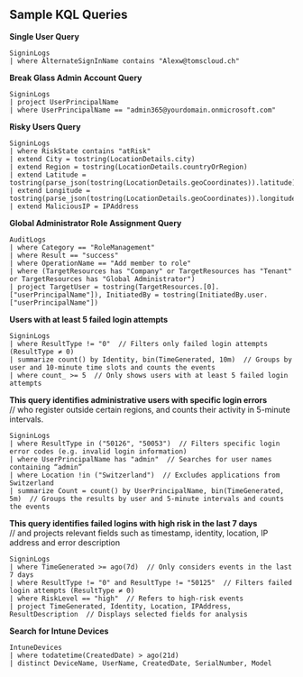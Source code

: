 ## Sample KQL Queries

**Single User Query**  

```
SigninLogs
| where AlternateSignInName contains "Alexw@tomscloud.ch"
```

**Break Glass Admin Account Query**  

```
SigninLogs
| project UserPrincipalName 
| where UserPrincipalName == "admin365@yourdomain.onmicrosoft.com"
```

**Risky Users Query**  

```
SigninLogs
| where RiskState contains "atRisk"
| extend City = tostring(LocationDetails.city)
| extend Region = tostring(LocationDetails.countryOrRegion)
| extend Latitude = tostring(parse_json(tostring(LocationDetails.geoCoordinates)).latitude)
| extend Longitude = tostring(parse_json(tostring(LocationDetails.geoCoordinates)).longitude)
| extend MaliciousIP = IPAddress
```

**Global Administrator Role Assignment Query**  

```
AuditLogs
| where Category == "RoleManagement"
| where Result == "success"
| where OperationName == "Add member to role"
| where (TargetResources has "Company" or TargetResources has "Tenant" or TargetResources has "Global Administrator")
| project TargetUser = tostring(TargetResources.[0].["userPrincipalName"]), InitiatedBy = tostring(InitiatedBy.user.["userPrincipalName"])
```

**Users with at least 5 failed login attempts**  

```
SigninLogs
| where ResultType != "0"  // Filters only failed login attempts (ResultType ≠ 0)
| summarize count() by Identity, bin(TimeGenerated, 10m)  // Groups by user and 10-minute time slots and counts the events
| where count_ >= 5  // Only shows users with at least 5 failed login attempts
```

**This query identifies administrative users with specific login errors**  
// who register outside certain regions, and counts their activity in 5-minute intervals.

```
SigninLogs
| where ResultType in ("50126", "50053")  // Filters specific login error codes (e.g. invalid login information)
| where UserPrincipalName has "admin"  // Searches for user names containing “admin”
| where Location !in ("Switzerland")  // Excludes applications from Switzerland
| summarize Count = count() by UserPrincipalName, bin(TimeGenerated, 5m)  // Groups the results by user and 5-minute intervals and counts the events
```

**This query identifies failed logins with high risk in the last 7 days**  
// and projects relevant fields such as timestamp, identity, location, IP address and error description

```
SigninLogs
| where TimeGenerated >= ago(7d)  // Only considers events in the last 7 days
| where ResultType != "0" and ResultType != "50125"  // Filters failed login attempts (ResultType ≠ 0)
| where RiskLevel == "high"  // Refers to high-risk events
| project TimeGenerated, Identity, Location, IPAddress, ResultDescription  // Displays selected fields for analysis
```

**Search for Intune Devices**  

```
IntuneDevices
| where todatetime(CreatedDate) > ago(21d)
| distinct DeviceName, UserName, CreatedDate, SerialNumber, Model
```